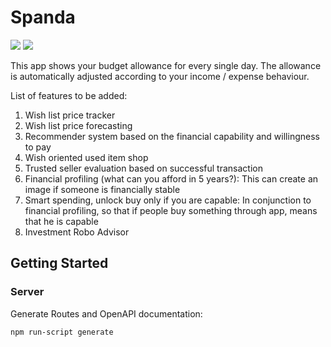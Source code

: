 # Spanda

![](https://github.com/derzaarsad/Spanda/workflows/Spanda%20CI/badge.svg)
![](https://dev.azure.com/dinodime/Spanda/_build/latest?definitionId=1&branchName=master)

This app shows your budget allowance for every single day. The allowance is automatically adjusted according to your income / expense behaviour.

List of features to be added:
1. Wish list price tracker
2. Wish list price forecasting
3. Recommender system based on the financial capability and willingness to pay
4. Wish oriented used item shop
5. Trusted seller evaluation based on successful transaction
6. Financial profiling (what can you afford in 5 years?): This can create an image if someone is financially stable
7. Smart spending, unlock buy only if you are capable: In conjunction to financial profiling, so that if people buy something through app, means that he is capable
8. Investment Robo Advisor

## Getting Started

### Server

Generate Routes and OpenAPI documentation:

    npm run-script generate
